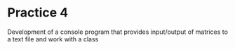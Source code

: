 # Practice 4
Development of a console program that provides input/output of matrices to a text file and work with a class
